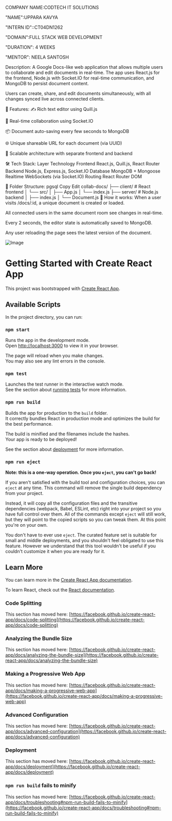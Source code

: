 
COMPANY NAME:CODTECH IT SOLUTIONS

"NAME":UPPARA KAVYA

"INTERN ID"::CT04DN1262

"DOMAIN":FULL STACK WEB DEVELOPMENT

"DURATION": 4 WEEKS

"MENTOR": NEELA SANTOSH


Description:
A Google Docs-like web application that allows multiple users to collaborate and edit documents in real-time. The app uses React.js for the frontend, Node.js with Socket.IO for real-time communication, and MongoDB to persist document content.

Users can create, share, and edit documents simultaneously, with all changes synced live across connected clients.

🚀 Features:
✍️ Rich text editor using Quill.js

🔁 Real-time collaboration using Socket.IO

📦 Document auto-saving every few seconds to MongoDB

🌐 Unique shareable URL for each document (via UUID)

🧩 Scalable architecture with separate frontend and backend

🛠️ Tech Stack:
Layer	Technology
Frontend	React.js, Quill.js, React Router
Backend	Node.js, Express.js, Socket.IO
Database	MongoDB + Mongoose
Realtime	WebSockets (via Socket.IO)
Routing	React Router DOM

📁 Folder Structure:
pgsql
Copy
Edit
collab-docs/
├── client/         # React frontend
│   └── src/
│       ├── App.js
│       └── index.js
├── server/         # Node.js backend
│   ├── index.js
│   └── Document.js
🎯 How it works:
When a user visits /docs/:id, a unique document is created or loaded.

All connected users in the same document room see changes in real-time.

Every 2 seconds, the editor state is automatically saved to MongoDB.

Any user reloading the page sees the latest version of the document.

![Image](https://github.com/user-attachments/assets/71207d08-99f3-4993-8026-7107f1e3eb5f)







# Getting Started with Create React App

This project was bootstrapped with [Create React App](https://github.com/facebook/create-react-app).

## Available Scripts

In the project directory, you can run:

### `npm start`

Runs the app in the development mode.\
Open [http://localhost:3000](http://localhost:3000) to view it in your browser.

The page will reload when you make changes.\
You may also see any lint errors in the console.

### `npm test`

Launches the test runner in the interactive watch mode.\
See the section about [running tests](https://facebook.github.io/create-react-app/docs/running-tests) for more information.

### `npm run build`

Builds the app for production to the `build` folder.\
It correctly bundles React in production mode and optimizes the build for the best performance.

The build is minified and the filenames include the hashes.\
Your app is ready to be deployed!

See the section about [deployment](https://facebook.github.io/create-react-app/docs/deployment) for more information.

### `npm run eject`

**Note: this is a one-way operation. Once you `eject`, you can't go back!**

If you aren't satisfied with the build tool and configuration choices, you can `eject` at any time. This command will remove the single build dependency from your project.

Instead, it will copy all the configuration files and the transitive dependencies (webpack, Babel, ESLint, etc) right into your project so you have full control over them. All of the commands except `eject` will still work, but they will point to the copied scripts so you can tweak them. At this point you're on your own.

You don't have to ever use `eject`. The curated feature set is suitable for small and middle deployments, and you shouldn't feel obligated to use this feature. However we understand that this tool wouldn't be useful if you couldn't customize it when you are ready for it.

## Learn More

You can learn more in the [Create React App documentation](https://facebook.github.io/create-react-app/docs/getting-started).

To learn React, check out the [React documentation](https://reactjs.org/).

### Code Splitting

This section has moved here: [https://facebook.github.io/create-react-app/docs/code-splitting](https://facebook.github.io/create-react-app/docs/code-splitting)

### Analyzing the Bundle Size

This section has moved here: [https://facebook.github.io/create-react-app/docs/analyzing-the-bundle-size](https://facebook.github.io/create-react-app/docs/analyzing-the-bundle-size)

### Making a Progressive Web App

This section has moved here: [https://facebook.github.io/create-react-app/docs/making-a-progressive-web-app](https://facebook.github.io/create-react-app/docs/making-a-progressive-web-app)

### Advanced Configuration

This section has moved here: [https://facebook.github.io/create-react-app/docs/advanced-configuration](https://facebook.github.io/create-react-app/docs/advanced-configuration)

### Deployment

This section has moved here: [https://facebook.github.io/create-react-app/docs/deployment](https://facebook.github.io/create-react-app/docs/deployment)

### `npm run build` fails to minify

This section has moved here: [https://facebook.github.io/create-react-app/docs/troubleshooting#npm-run-build-fails-to-minify](https://facebook.github.io/create-react-app/docs/troubleshooting#npm-run-build-fails-to-minify)

